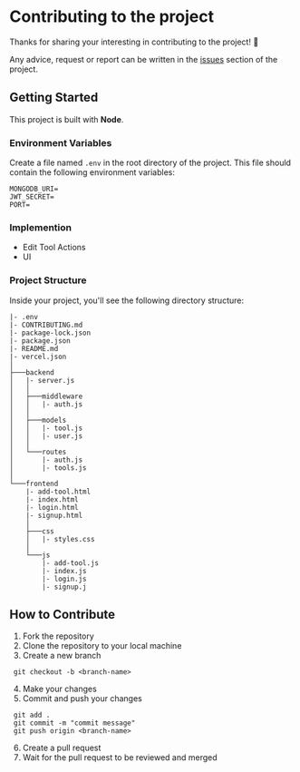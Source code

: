# Contributing to the project

Thanks for sharing your interesting in contributing to the project! 🎉

Any advice, request or report can be written in the [issues](https://github.com/theriturajps/tool-store/issues) section of the project.

## Getting Started

This project is built with **Node**.

### Environment Variables

Create a file named `.env` in the root directory of the project. This file should contain the following environment variables:

```
MONGODB_URI=
JWT_SECRET=
PORT=
```

### Implemention

- Edit Tool Actions
- UI

### Project Structure
Inside your project, you'll see the following directory structure:

```
|- .env
|- CONTRIBUTING.md
|- package-lock.json
|- package.json
|- README.md
|- vercel.json
│   
├───backend
│   |- server.js
│   │   
│   ├───middleware
│   │   |- auth.js
│   │
│   ├───models
│   │  	|- tool.js
│   │  	|- user.js
│   │
│   └───routes
│       |- auth.js
│       |- tools.js
│
└───frontend
    |- add-tool.html
    |- index.html
    |- login.html
    |- signup.html
    │
    ├───css
    │   |- styles.css
    │
    └───js
      	|- add-tool.js
      	|- index.js
      	|- login.js
      	|- signup.j
```

## How to Contribute

1. Fork the repository
2. Clone the repository to your local machine
3. Create a new branch

```
 git checkout -b <branch-name>
```

4. Make your changes
5. Commit and push your changes

```
 git add .
 git commit -m "commit message"
 git push origin <branch-name>
```

6. Create a pull request
7. Wait for the pull request to be reviewed and merged